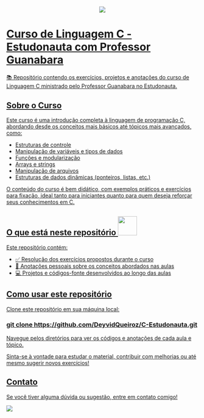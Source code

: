 <h1 align="center"><a href= "https://www.estudonauta.com/"><img src="https://www.estudonauta.com/wp-content/uploads/2020/08/Logo-estudonauta-250.png"></h1>

# Curso de Linguagem C - Estudonauta com Professor Guanabara

 <p>📚 Repositório contendo os exercícios, projetos e anotações do curso de Linguagem C ministrado pelo Professor Guanabara no Estudonauta.</p>

 ## Sobre o Curso

Este curso é uma introdução completa à linguagem de programação C, abordando desde os conceitos mais básicos até tópicos mais avançados, como:

- Estruturas de controle
- Manipulação de variáveis e tipos de dados
- Funções e modularização
- Arrays e strings
- Manipulação de arquivos
- Estruturas de dados dinâmicas (ponteiros, listas, etc.)

O conteúdo do curso é bem didático, com exemplos práticos e exercícios para fixação, ideal tanto para iniciantes quanto para quem deseja reforçar seus conhecimentos em C.

 ## O que está neste repositório     <img src= "https://www.estudonauta.com/wp-content/uploads/bb-plugin/cache/favicon-square.png" width= "50">
 Este repositório contém:

- ✅ Resolução dos exercícios propostos durante o curso
- 📝 Anotações pessoais sobre os conceitos abordados nas aulas
- 💻 Projetos e códigos-fonte desenvolvidos ao longo das aulas

## Como usar este repositório
Clone este repositório em sua máquina local:

<h3> git clone https://github.com/DeyvidQueiroz/C-Estudonauta.git </h3>

Navegue pelos diretórios para ver os códigos e anotações de cada aula e tópico.

Sinta-se à vontade para estudar o material, contribuir com melhorias ou até mesmo sugerir novos exercícios!

## Contato
Se você tiver alguma dúvida ou sugestão, entre em contato comigo!

<img src="https://github.com/Anmol-Baranwal/Cool-GIFs-For-GitHub/assets/74038190/49abd3ca-b048-4f27-b7e0-ea6a7b172ac3">
